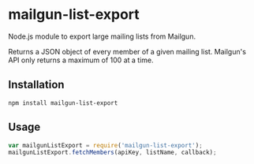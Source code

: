 mailgun-list-export
====================

Node.js module to export large mailing lists from Mailgun.

Returns a JSON object of every member of a given mailing list. Mailgun's API only returns a maximum of 100 at a time. 


## Installation
```
npm install mailgun-list-export
```

## Usage
```javascript
var mailgunListExport = require('mailgun-list-export');
mailgunListExport.fetchMembers(apiKey, listName, callback);
```
